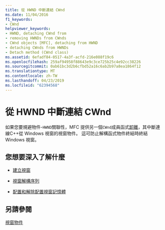 ```yaml
---
title: 從 HWND 中斷連結 CWnd
ms.date: 11/04/2016
f1_keywords:
- CWnd
helpviewer_keywords:
- HWND, detaching CWnd from
- removing HWNDs from CWnds
- CWnd objects [MFC], detaching from HWND
- detaching CWnds from HWNDs
- Detach method (CWnd class)
ms.assetid: 6efadf84-0517-4a3f-acfd-216e088f19c6
ms.openlocfilehash: 259af94958f88643e9c3ce725b25c4e92cc38226
ms.sourcegitcommit: 0ab61bc3d2b6cfbd52a16c6ab2b97a8ea1864f12
ms.translationtype: MT
ms.contentlocale: zh-TW
ms.lasthandoff: 04/23/2019
ms.locfileid: "62394568"
---
```

# <a name="detaching-a-cwnd-from-its-hwnd"></a>從 HWND 中斷連結 CWnd

如果您要規避物件-`HWND`關聯性，MFC 提供另一個`CWnd`成員函式[卸離](../mfc/reference/cwnd-class.md#detach)，其中斷連線C++從 Windows 視窗的視窗物件。 這可防止解構函式物件終結時終結 Windows 視窗。

## <a name="what-do-you-want-to-know-more-about"></a>您想要深入了解什麼

- [建立視窗](../mfc/creating-windows.md)

- [視窗解構序列](../mfc/window-destruction-sequence.md)

- [配置和解除配置視窗記憶體](../mfc/allocating-and-deallocating-window-memory.md)

## <a name="see-also"></a>另請參閱

[視窗物件](../mfc/window-objects.md)
